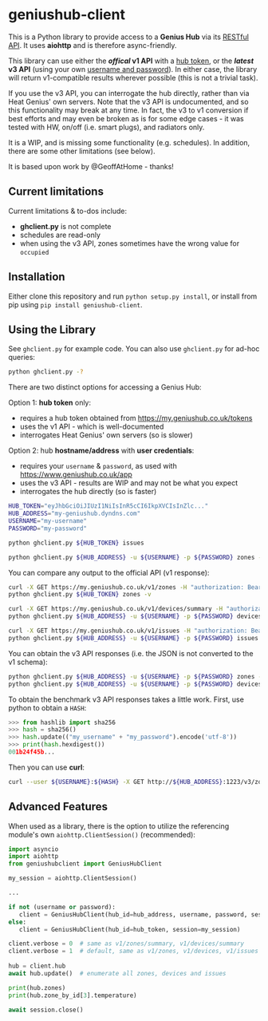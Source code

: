 # geniushub-client
This is a Python library to provide access to a **Genius Hub** via its [RESTful API](https://my.geniushub.co.uk/docs). It uses **aiohttp** and is therefore async-friendly.

This library can use either the **_offical_ v1 API** with a [hub token](https://my.geniushub.co.uk/tokens), or the **_latest_ v3 API** (using your own [username and password](https://www.geniushub.co.uk/app)). In either case, the library will return v1-compatible results wherever possible (this is not a trivial task).

If you use the v3 API, you can interrogate the hub directly, rather than via Heat Genius' own servers. Note that the v3 API is undocumented, and so this functionality may break at any time. In fact, the v3 to v1 conversion if best efforts and may even be broken as is for some edge cases - it was tested with HW, on/off (i.e. smart plugs), and radiators only.

It is a WIP, and is missing some functionality (e.g. schedules). In addition, there are some other limitations (see below).

It is based upon work by @GeoffAtHome - thanks!

## Current limitations
Current limitations & to-dos include:
 - **ghclient.py** is not complete
 - schedules are read-only
 - when using the v3 API, zones sometimes have the wrong value for `occupied`

## Installation
Either clone this repository and run `python setup.py install`, or install from pip using `pip install geniushub-client`.

## Using the Library
See `ghclient.py` for example code. You can also use `ghclient.py` for ad-hoc queries:
```bash
python ghclient.py -?
```
There are two distinct options for accessing a Genius Hub:

Option 1: **hub token** only:
  - requires a hub token obtained from https://my.geniushub.co.uk/tokens
  - uses the v1 API - which is well-documented
  - interrogates Heat Genius' own servers (so is slower)

Option 2: hub **hostname/address** with **user credentials**:
  - requires your `username` & `password`, as used with https://www.geniushub.co.uk/app
  - uses the v3 API - results are WIP and may not be what you expect
  - interrogates the hub directly (so is faster)

```bash
HUB_TOKEN="eyJhbGciOiJIUzI1NiIsInR5cCI6IkpXVCIsInZlc..."
HUB_ADDRESS="my-geniushub.dyndns.com"
USERNAME="my-username"
PASSWORD="my-password"

python ghclient.py ${HUB_TOKEN} issues

python ghclient.py ${HUB_ADDRESS} -u ${USERNAME} -p ${PASSWORD} zones -v
```

You can compare any output to the official API (v1 response):
```bash
curl -X GET https://my.geniushub.co.uk/v1/zones -H "authorization: Bearer ${HUB_TOKEN}"
python ghclient.py ${HUB_TOKEN} zones -v

curl -X GET https://my.geniushub.co.uk/v1/devices/summary -H "authorization: Bearer ${HUB_TOKEN}"
python ghclient.py ${HUB_ADDRESS} -u ${USERNAME} -p ${PASSWORD} devices

curl -X GET https://my.geniushub.co.uk/v1/issues -H "authorization: Bearer ${HUB_TOKEN}"
python ghclient.py ${HUB_ADDRESS} -u ${USERNAME} -p ${PASSWORD} issues
```

You can obtain the v3 API responses (i.e. the JSON is not converted to the v1 schema):
```bash
python ghclient.py ${HUB_ADDRESS} -u ${USERNAME} -p ${PASSWORD} zones -vvv
python ghclient.py ${HUB_ADDRESS} -u ${USERNAME} -p ${PASSWORD} devices -vvv
```

To obtain the benchmark v3 API responses takes a little work.  First, use python to obtain a `HASH`:
```python
>>> from hashlib import sha256
>>> hash = sha256()
>>> hash.update(("my_username" + "my_password").encode('utf-8'))
>>> print(hash.hexdigest())
001b24f45b...
```
Then you can use **curl**:
```bash
curl --user ${USERNAME}:${HASH} -X GET http://${HUB_ADDRESS}:1223/v3/zones
```

## Advanced Features
 When used as a library, there is the option to utilize the referencing module's own `aiohttp.ClientSession()` (recommended):
 ```python
import asyncio
import aiohttp
from geniushubclient import GeniusHubClient

my_session = aiohttp.ClientSession()

...

if not (username or password):
    client = GeniusHubClient(hub_id=hub_address, username, password, session=my_session)
else:
    client = GeniusHubClient(hub_id=hub_token, session=my_session)

client.verbose = 0  # same as v1/zones/summary, v1/devices/summary
client.verbose = 1  # default, same as v1/zones, v1/devices, v1/issues
    
hub = client.hub
await hub.update()  # enumerate all zones, devices and issues

print(hub.zones)
print(hub.zone_by_id[3].temperature)

await session.close()
```

